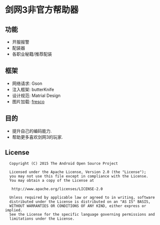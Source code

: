 # 剑网3非官方帮助器 #


## 功能 ##
- 开服报警
- 配装器
- 各职业秘籍/推荐配装

## 框架 ##

- 网络请求: Gson
- 注入框架: butterKnife
- 设计规范: Matrial Design
- 图片加载:  [fresco](http://fresco-cn.org/)

## 目的 ##
- 提升自己的编码能力.
- 帮助更多喜欢剑网3的玩家.

## License ##




      Copyright (C) 2015 The Android Open Source Project
      
      Licensed under the Apache License, Version 2.0 (the "License");
      you may not use this file except in compliance with the License.
      You may obtain a copy of the License at
     
       http://www.apache.org/licenses/LICENSE-2.0
     
      Unless required by applicable law or agreed to in writing, software
      distributed under the License is distributed on an "AS IS" BASIS,
      WITHOUT WARRANTIES OR CONDITIONS OF ANY KIND, either express or implied.
      See the License for the specific language governing permissions and
      limitations under the License.
    
    
    
    